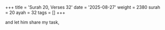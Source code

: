 +++
title = 'Surah 20, Verses 32'
date = '2025-08-27'
weight = 2380
surah = 20
ayah = 32
tags = []
+++

and let him share my task,